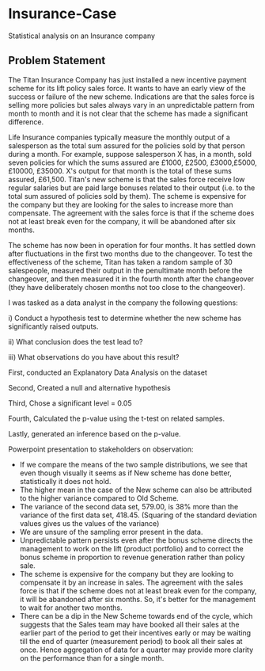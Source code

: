 # Insurance-Case
Statistical analysis on an Insurance company

## Problem Statement 

The Titan Insurance Company has just installed a new incentive payment scheme for its lift policy sales force. It wants to have an early view of the success or failure of the new scheme. Indications are that the sales force is selling more policies but sales always vary in an unpredictable pattern from month to month and it is not clear that the scheme has made a significant difference.

Life Insurance companies typically measure the monthly output of a salesperson as the total sum assured for the policies sold by that person during a month. For example, suppose salesperson X has, in a month, sold seven policies for which the sums assured are £1000, £2500, £3000,£5000, £10000, £35000. X's output for that month is the total of these sums assured, £61,500. Titan's new scheme is that the sales force receive low regular salaries but are paid large bonuses related to their output (i.e. to the total sum assured of policies sold by them). The scheme is expensive for the company but they are looking for the sales to increase more than compensate. The agreement with the sales force is that if the scheme does not at least break even for the company, it will be abandoned after six months.

The scheme has now been in operation for four months. It has settled down after fluctuations in the first two months due to the changeover. To test the effectiveness of the scheme, Titan has taken a random sample of 30 salespeople, measured their output in the penultimate month before the changeover, and then measured it in the fourth month after the changeover (they have deliberately chosen months not too close to the changeover).

I was tasked as a data analyst in the company the following questions:

i) Conduct a hypothesis test to determine whether the new scheme has significantly raised outputs.

ii) What conclusion does the test lead to?

iii) What observations do you have about this result?


First, conducted an Explanatory Data Analysis on the dataset

Second, Created a null and alternative hypothesis

Third, Chose a significant level = 0.05

Fourth, Calculated the p-value using the t-test on related samples.

Lastly, generated an inference based on the p-value.


Powerpoint presentation to stakeholders on observation:

- If we compare the means of the two sample distributions, we see that even though visually it seems as if New scheme has done better, statistically it does not hold.
- The higher mean in the case of the New scheme can also be attributed to the higher variance compared to Old Scheme.
- The variance of the second data set, 579.00, is 38% more than the variance of the first data set, 418.45. (Squaring of the standard deviation values gives us the values of the variance)
- We are unsure of the sampling error present in the data.
- Unpredictable pattern persists even after the bonus scheme directs the management to work on the lift (product portfolio) and to correct the bonus scheme in proportion to revenue generation rather than policy sale.
- The scheme is expensive for the company but they are looking to compensate it by an increase in sales. The agreement with the sales force is that if the scheme does not at least break even for the company, it will be abandoned after six months. So, it's better for the management to wait for another two months.
- There can be a dip in the New Scheme towards end of the cycle, which suggests that the Sales team may have booked all their sales at the earlier part of the period to get their incentives early or may be waiting till the end of quarter (measurement period) to book all their sales at once. Hence aggregation of data for a quarter may provide more clarity on the performance than for a single month.



